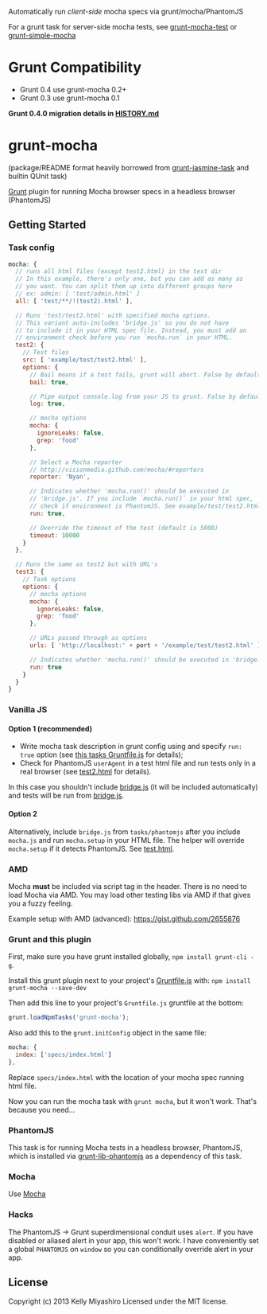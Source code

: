 Automatically run *client-side* mocha specs via grunt/mocha/PhantomJS

For a grunt task for server-side mocha tests, see [grunt-mocha-test](https://github.com/pghalliday/grunt-mocha-test) or [grunt-simple-mocha](https://github.com/yaymukund/grunt-simple-mocha)

# Grunt Compatibility

* Grunt 0.4 use grunt-mocha 0.2+
* Grunt 0.3 use grunt-mocha 0.1

**Grunt 0.4.0 migration details in [HISTORY.md](HISTORY.md#020)**

# grunt-mocha

(package/README format heavily borrowed from [grunt-jasmine-task](https://github.com/creynders/grunt-jasmine-task) and builtin QUnit task)

[Grunt](https://github.com/cowboy/grunt) plugin for running Mocha browser specs in a headless browser (PhantomJS)

## Getting Started

### Task config

```js
mocha: {
  // runs all html files (except test2.html) in the test dir
  // In this example, there's only one, but you can add as many as
  // you want. You can split them up into different groups here
  // ex: admin: [ 'test/admin.html' ]
  all: [ 'test/**/!(test2).html' ],

  // Runs 'test/test2.html' with specified mocha options.
  // This variant auto-includes 'bridge.js' so you do not have
  // to include it in your HTML spec file. Instead, you must add an
  // environment check before you run `mocha.run` in your HTML.
  test2: {
    // Test files
    src: [ 'example/test/test2.html' ],
    options: {
      // Bail means if a test fails, grunt will abort. False by default.
      bail: true,

      // Pipe output console.log from your JS to grunt. False by default.
      log: true,

      // mocha options
      mocha: {
        ignoreLeaks: false,
        grep: 'food'
      },

      // Select a Mocha reporter
      // http://visionmedia.github.com/mocha/#reporters
      reporter: 'Nyan',

      // Indicates whether 'mocha.run()' should be executed in
      // 'bridge.js'. If you include `mocha.run()` in your html spec,
      // check if environment is PhantomJS. See example/test/test2.html
      run: true,

      // Override the timeout of the test (default is 5000)
      timeout: 10000
    }
  },

  // Runs the same as test2 but with URL's
  test3: {
    // Task options
    options: {
      // mocha options
      mocha: {
        ignoreLeaks: false,
        grep: 'food'
      },

      // URLs passed through as options
      urls: [ 'http://localhost:' + port + '/example/test/test2.html' ],

      // Indicates whether 'mocha.run()' should be executed in 'bridge.js'
      run: true
    }
  }
}
```

### Vanilla JS

#### Option 1 (recommended)

- Write mocha task description in grunt config using and specify `run: true` option (see [this tasks Gruntfile.js](Gruntfile.js) for details);
- Check for PhantomJS `userAgent` in a test html file and run tests only in a real browser (see [test2.html](example/test/test2.html) for details).

In this case you shouldn't include [bridge.js](phantomjs/bridge.js) (it will be included automatically) and tests will be run from [bridge.js](phantomjs/bridge.js).

#### Option 2

Alternatively, include `bridge.js` from `tasks/phantomjs` after you include `mocha.js` and run `mocha.setup` in your HTML file. The helper will override `mocha.setup` if it detects PhantomJS. See [test.html](example/test/test.html).

### AMD

Mocha **must** be included via script tag in the header. There is no need to load Mocha via AMD. You may load other testing libs via AMD if that gives you a fuzzy feeling.

Example setup with AMD (advanced): https://gist.github.com/2655876

### Grunt and this plugin

First, make sure you have grunt installed globally, `npm install grunt-cli -g`.

Install this grunt plugin next to your project's [Gruntfile.js](http://gruntjs.com/getting-started) with: `npm install grunt-mocha --save-dev`

Then add this line to your project's `Gruntfile.js` gruntfile at the bottom:

```javascript
grunt.loadNpmTasks('grunt-mocha');
```

Also add this to the `grunt.initConfig` object in the same file:

```javascript
mocha: {
  index: ['specs/index.html']
},
```

Replace `specs/index.html` with the location of your mocha spec running html file.

Now you can run the mocha task with `grunt mocha`, but it won't work. That's because you need...

### PhantomJS

This task is for running Mocha tests in a headless browser, PhantomJS, which is installed via [grunt-lib-phantomjs](https://github.com/gruntjs/grunt-lib-phantomjs) as a dependency of this task.

### Mocha

Use [Mocha](http://visionmedia.github.com/mocha/)

### Hacks

The PhantomJS -> Grunt superdimensional conduit uses `alert`. If you have disabled or aliased alert in your app, this won't work. I have conveniently set a global `PHANTOMJS` on `window` so you can conditionally override alert in your app.

## License
Copyright (c) 2013 Kelly Miyashiro
Licensed under the MIT license.
